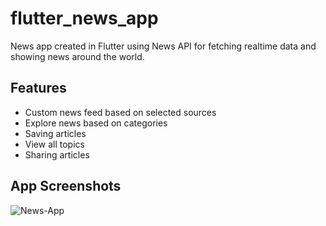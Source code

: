 # flutter_news_app

News app created in Flutter using News API for fetching realtime data and showing news around the world.

## Features

* Custom news feed based on selected sources
* Explore news based on categories
* Saving articles
* View all topics
* Sharing articles

## App Screenshots

![News-App](https://github.com/mansikodgire11/flutter_news_app/assets/105235790/bee0d085-a17e-4dc1-9dde-01e9b04e2e18)
